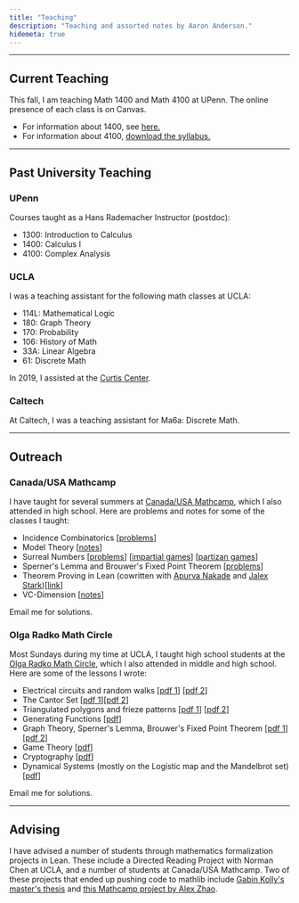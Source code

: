 ```yaml
---
title: "Teaching"
description: "Teaching and assorted notes by Aaron Anderson."
hidemeta: true
---
```


---

## Current Teaching

This fall, I am teaching Math 1400 and Math 4100 at UPenn. The online presence of each class is on Canvas.

- For information about 1400, see [here.](https://www.math.upenn.edu/undergraduate/courses/calculus-penn)
- For information about 4100, [download the syllabus.](penn/f25_4100/syllabus.pdf)

---

## Past University Teaching

### UPenn

Courses taught as a Hans Rademacher Instructor (postdoc):

- 1300: Introduction to Calculus
- 1400: Calculus I
- 4100: Complex Analysis

### UCLA

I was a teaching assistant for the following math classes at UCLA:

- 114L: Mathematical Logic
- 180: Graph Theory
- 170: Probability
- 106: History of Math
- 33A: Linear Algebra
- 61: Discrete Math

In 2019, I assisted at the [Curtis Center](https://curtiscenter.math.ucla.edu/).

### Caltech

At Caltech, I was a teaching assistant for Ma6a: Discrete Math.

---

## Outreach

### Canada/USA Mathcamp

I have taught for several summers at [Canada/USA Mathcamp](https://mathcamp.org), which I also attended in high school.
Here are problems and notes for some of the classes I taught:

- Incidence Combinatorics [[problems](mathcamp/incidence_combinatorics.pdf)]
- Model Theory [[notes](mathcamp/model_theory.pdf)]
- Surreal Numbers [[problems](mathcamp/surreal_numbers.pdf)] [[impartial games](mathcamp/Impartial%20Games.pdf)] [[partizan games](mathcamp/Partizan%20Games.pdf)]
- Sperner's Lemma and Brouwer's Fixed Point Theorem [[problems](mathcamp/spernerbrouwer.pdf)]
- Theorem Proving in Lean (cowritten with [Apurva Nakade](https://apurvanakade.github.io/) and [Jalex Stark](https://www.jalexstark.com/))[[link](https://awainverse.github.io/mc2022-Lean/)]
- VC-Dimension [[notes](mathcamp/vc.pdf)]

Email me for solutions.

### Olga Radko Math Circle

Most Sundays during my time at UCLA, I taught high school students at the [Olga Radko Math Circle](https://www.math.ucla.edu/~radko/circles/), which I also attended in middle and high school. Here are some of the lessons I wrote:

- Electrical circuits and random walks [[pdf 1](ormc/EERandomWalks.pdf)] [[pdf 2](ormc/EERandomWalks2.pdf)]
- The Cantor Set [[pdf 1](ormc/CantorSet.pdf)][[pdf 2](ormc/CantorSet2.pdf)]
- Triangulated polygons and frieze patterns [[pdf 1](ormc/tpfp1.pdf)] [[pdf 2](ormc/tpfp2.pdf)]
- Generating Functions [[pdf](ormc/generatingfunctions.pdf)]
- Graph Theory, Sperner's Lemma, Brouwer's Fixed Point Theorem [[pdf 1](ormc/SpernerBrouwer.pdf)] [[pdf 2](ormc/SpernerBrouwer2.pdf)]
- Game Theory [[pdf](ormc/gametheory.pdf)]
- Cryptography [[pdf](ormc/crypto.pdf)]
- Dynamical Systems (mostly on the Logistic map and the Mandelbrot set) [[pdf](ormc/dynamics.pdf)]

Email me for solutions.

---

## Advising

I have advised a number of students through mathematics formalization projects in Lean.
These include a Directed Reading Project with Norman Chen at UCLA, and a number of students at Canada/USA Mathcamp.
Two of these projects that ended up pushing code to mathlib include [Gabin Kolly's master's thesis](https://florisvandoorn.com/theses/GabinKolly.pdf)
and
[this Mathcamp project by Alex Zhao](https://leanprover-community.github.io/mathlib4_docs/Mathlib/NumberTheory/FrobeniusNumber.html).
